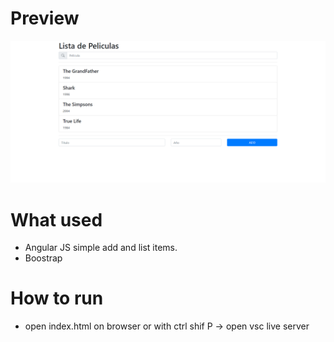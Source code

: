 # Preview
![](screenshot.png)

# What used
- Angular JS simple add and list items.
- Boostrap

# How to run
- open index.html on browser or with ctrl shif P -> open vsc live server

